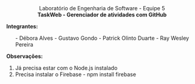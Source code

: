 <center><b></b>Laboratório de Engenharia de Software - Equipe 5 </center></b>
<center><b>TaskWeb - Gerenciador de atividades com GitHub</b></center>

<b>Integrantes:</b>
<ul>
- Débora Alves
- Gustavo Gondo
- Patrick Olinto Duarte
- Ray Wesley Pereira
</ul>

<b>Observações:</b>

1) Já precisa estar com o Node.js instalado
2) Precisa instalar o Firebase - npm install firebase
